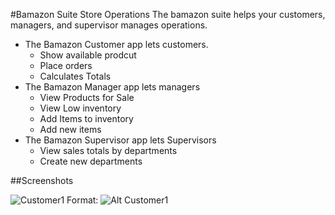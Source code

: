 #Bamazon Suite Store Operations
The bamazon suite helps your customers, managers, and supervisor manages operations.
* The Bamazon Customer app lets customers.
    * Show available prodcut
    * Place orders
    * Calculates Totals
* The Bamazon Manager app lets managers
    * View Products for Sale
    * View Low inventory
    * Add Items to inventory
    * Add new items
* The Bamazon Supervisor app lets Supervisors
    * View sales totals by departments
    * Create new departments

##Screenshots


![Customer1](https://rudenik.github.io/assets/images/bamazon/bamazoncustomer.jpg)
Format: ![Alt Customer1](/assets/images/bamazon/bamazoncustomer.jpg)



